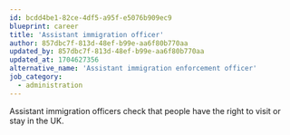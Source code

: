 ```yaml
---
id: bcdd4be1-82ce-4df5-a95f-e5076b909ec9
blueprint: career
title: 'Assistant immigration officer'
author: 857dbc7f-813d-48ef-b99e-aa6f80b770aa
updated_by: 857dbc7f-813d-48ef-b99e-aa6f80b770aa
updated_at: 1704627356
alternative_name: 'Assistant immigration enforcement officer'
job_category:
  - administration
---
```

Assistant immigration officers check that people have the right to visit or stay in the UK.